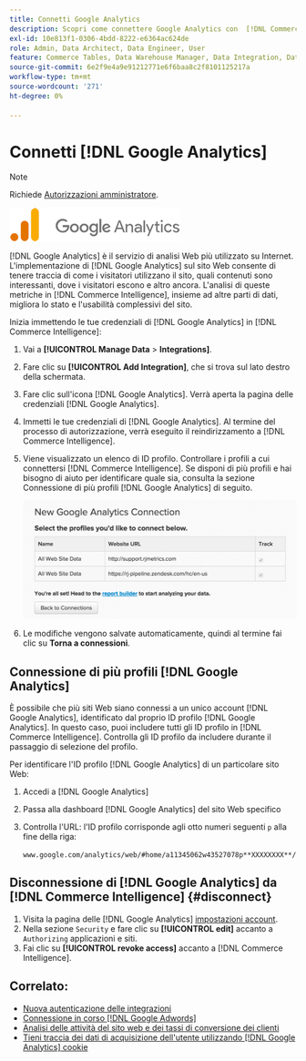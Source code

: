 ```yaml
---
title: Connetti Google Analytics
description: Scopri come connettere Google Analytics con  [!DNL Commerce Intelligence].
exl-id: 10e813f1-0306-4bdd-8222-e6364ac624de
role: Admin, Data Architect, Data Engineer, User
feature: Commerce Tables, Data Warehouse Manager, Data Integration, Data Import/Export
source-git-commit: 6e2f9e4a9e91212771e6f6baa8c2f8101125217a
workflow-type: tm+mt
source-wordcount: '271'
ht-degree: 0%

---
```


# Connetti [!DNL Google Analytics]

>[!NOTE]
>
>Richiede [Autorizzazioni amministratore](../../../administrator/user-management/user-management.md).

![](../../../assets/google-analytics-logo.png)

[!DNL Google Analytics] è il servizio di analisi Web più utilizzato su Internet. L&#39;implementazione di [!DNL Google Analytics] sul sito Web consente di tenere traccia di come i visitatori utilizzano il sito, quali contenuti sono interessanti, dove i visitatori escono e altro ancora. L&#39;analisi di queste metriche in [!DNL Commerce Intelligence], insieme ad altre parti di dati, migliora lo stato e l&#39;usabilità complessivi del sito.

Inizia immettendo le tue credenziali di [!DNL Google Analytics] in [!DNL Commerce Intelligence]:

1. Vai a **[!UICONTROL Manage Data** > **Integrations]**.

1. Fare clic su **[!UICONTROL Add Integration]**, che si trova sul lato destro della schermata.

1. Fare clic sull&#39;icona [!DNL Google Analytics]. Verrà aperta la pagina delle credenziali [!DNL Google Analytics].

1. Immetti le tue credenziali di [!DNL Google Analytics]. Al termine del processo di autorizzazione, verrà eseguito il reindirizzamento a [!DNL Commerce Intelligence].

1. Viene visualizzato un elenco di ID profilo. Controllare i profili a cui connettersi [!DNL Commerce Intelligence]. Se disponi di più profili e hai bisogno di aiuto per identificare quale sia, consulta la sezione Connessione di più profili [!DNL Google Analytics] di seguito.

   ![](../../../assets/list-profile-id.png)<!--{: width="600px"}-->

1. Le modifiche vengono salvate automaticamente, quindi al termine fai clic su **Torna a connessioni**.

## Connessione di più profili [!DNL Google Analytics]

È possibile che più siti Web siano connessi a un unico account [!DNL Google Analytics], identificato dal proprio ID profilo [!DNL Google Analytics]. In questo caso, puoi includere tutti gli ID profilo in [!DNL Commerce Intelligence]. Controlla gli ID profilo da includere durante il passaggio di selezione del profilo.

Per identificare l&#39;ID profilo [!DNL Google Analytics] di un particolare sito Web:

1. Accedi a [!DNL Google Analytics]
1. Passa alla dashboard [!DNL Google Analytics] del sito Web specifico
1. Controlla l&#39;URL: l&#39;ID profilo corrisponde agli otto numeri seguenti `p` alla fine della riga:

   `www.google.com/analytics/web/#home/a11345062w43527078p**XXXXXXXX**/`

## Disconnessione di [!DNL Google Analytics] da [!DNL Commerce Intelligence] {#disconnect}

1. Visita la pagina delle [!DNL Google Analytics] [impostazioni account](https://accounts.google.com/).
1. Nella sezione `Security` e fare clic su **[!UICONTROL edit]** accanto a `Authorizing` applicazioni e siti.
1. Fai clic su **[!UICONTROL revoke access]** accanto a [!DNL Commerce Intelligence].

## Correlato:

* [Nuova autenticazione delle integrazioni](https://experienceleague.adobe.com/docs/commerce-knowledge-base/kb/how-to/mbi-reauthenticating-integrations.html?lang=it)
* [Connessione in corso  [!DNL Google Adwords]](../integrations/google-adwords.md)
* [Analisi delle attività del sito web e dei tassi di conversione dei clienti](../../analysis/web-act-cust-conversion.md)
* [Tieni traccia dei dati di acquisizione dell&#39;utente utilizzando  [!DNL Google Analytics] cookie](../../analysis/google-track-user-acq.md)
